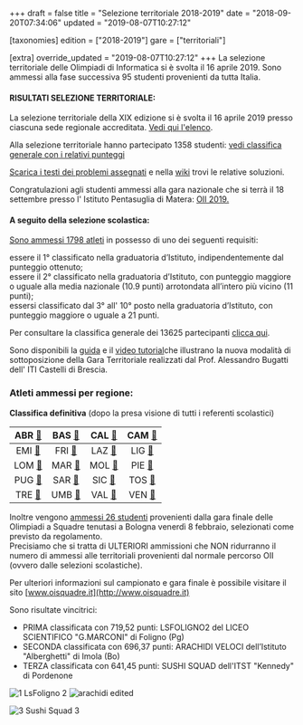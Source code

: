 +++
draft = false
title = "Selezione territoriale 2018-2019"
date = "2018-09-20T07:34:06"
updated = "2019-08-07T10:27:12"

[taxonomies]
edition = ["2018-2019"]
gare = ["territoriali"]

[extra]
override_updated = "2019-08-07T10:27:12"
+++
La selezione territoriale delle Olimpiadi di Informatica si è svolta il 16 aprile 2019. Sono ammessi alla fase successiva 95 studenti provenienti da tutta Italia.

<!-- more -->

#### **RISULTATI SELEZIONE TERRITORIALE:**

La selezione territoriale della XIX edizione si è svolta il 16 aprile 2019 presso ciascuna sede regionale accreditata. [Vedi qui l'elenco](/pagine/organizzazione/).

Alla selezione territoriale hanno partecipato 1358 studenti: [vedi classifica generale con i relativi punteggi](/oldsite/154/classifica-generale-selezione-territoriale-2019.xlsx)

[Scarica i testi dei problemi assegnati](/oldsite/154/Testi_selezione_territoriale_16_aprile_2019.pdf) e nella [wiki](https://wiki.olinfo.it/it/2019/territoriali) trovi le relative soluzioni. 

Congratulazioni agli studenti ammessi alla gara nazionale che si terrà il 18 settembre presso l' Istituto Pentasuglia di Matera: [OII 2019.](index.php/olimpiadi-italiane-19.html)

#### **A seguito della selezione scolastica:**

[Sono ammessi 1798 atleti](/oldsite/154/1798ammessi_gara_regionale_16aprile.xlsx) in possesso di uno dei seguenti requisiti:

essere il 1° classificato nella graduatoria d’Istituto, indipendentemente dal punteggio ottenuto;<br/>essere il 2° classificato nella graduatoria d’Istituto, con punteggio maggiore o uguale alla media nazionale (10.9 punti) arrotondata all’intero più vicino (11 punti);<br/>essersi classificato dal 3° all' 10° posto nella graduatoria d’Istituto, con punteggio maggiore o uguale a 21 punti.

Per consultare la classifica generale dei 13625 partecipanti [clicca qui](/oldsite/154/classifica-generale-scolastica-2018-definitiva.xlsx).

Sono disponibili la [guida](http://www.imparando.net/sito/olimpiadi_di_informatica.htm) e il [video tutorial](https://www.youtube.com/watch?v=2JbEsQCmkbk)che illustrano la nuova modalità di sottoposizione della Gara Territoriale realizzati dal Prof. Alessandro Bugatti dell' ITI Castelli di Brescia.

### Atleti ammessi per regione:

**Classifica definitiva** (dopo la presa visione di tutti i referenti scolastici)

|  ABR [🔗](/oldsite/154/abruzzo2019.pdf)  | BAS [🔗](/oldsite/154/basilicata2019.pdf) |  CAL [🔗](/oldsite/154/calabria2019.pdf)   | CAM [🔗](/oldsite/154/campania2019.pdf) |
| :--------------------------------------: | :------------------------------------: | :-------------------------------------: | :----------------------------------: |
|  EMI [🔗](/oldsite/154/emilia2019.pdf)   |   FRI [🔗](/oldsite/154/friuli2019.pdf)   |    LAZ [🔗](/oldsite/154/lazio2019.pdf)    | LIG [🔗](/oldsite/154/liguria2019.pdf)  |
| LOM [🔗](/oldsite/154/lombardia2019.pdf) |   MAR [🔗](/oldsite/154/marche2019.pdf)   |   MOL [🔗](/oldsite/154/molise2019.pdf)    | PIE [🔗](/oldsite/154/piemonte2019.pdf) |
|  PUG [🔗](/oldsite/154/puglia2019.pdf)   |  SAR [🔗](/oldsite/154/sardegna2019.pdf)  |   SIC [🔗](/oldsite/154/sicilia2019.pdf)   | TOS [🔗](/oldsite/154/toscana2019.pdf)  |
| TRE [🔗](/oldsite/154/trentino2019.pdf)  |   UMB [🔗](/oldsite/154/umbria2019.pdf)   | VAL [🔗](/oldsite/154/valle-aosta2019.pdf) |  VEN [🔗](/oldsite/154/veneto2019.pdf)  |

Inoltre vengono [ammessi 26 studenti](/oldsite/154/Olimpiadi_a_squadre_26_-_sito.xlsx) provenienti dalla gara finale delle Olimpiadi a Squadre tenutasi a Bologna venerdì 8 febbraio, selezionati come previsto da regolamento. <br/>Precisiamo che si tratta di ULTERIORI ammissioni che NON ridurranno il numero di ammessi alle territoriali provenienti dal normale percorso OII (ovvero dalle selezioni scolastiche).

Per ulteriori informazioni sul campionato e gara finale è possibile visitare il sito [www.oisquadre.it](http://www.oisquadre.it)

Sono risultate vincitrici:

- PRIMA classificata con 719,52 punti: LSFOLIGNO2 del LICEO SCIENTIFICO "G.MARCONI" di Foligno (Pg)
- SECONDA classificata con 696,37 punti: ARACHIDI VELOCI dell’Istituto "Alberghetti" di Imola (Bo)
- TERZA classificata con 641,45 punti: SUSHI SQUAD dell'ITST "Kennedy" di Pordenone

![1 LsFoligno 2](/images/uploads/1_LsFoligno_2.png)
![arachidi edited](/images/uploads/arachidi_edited.png)

![3 Sushi Squad 3](/images/uploads/3_Sushi_Squad_3.png)

####
